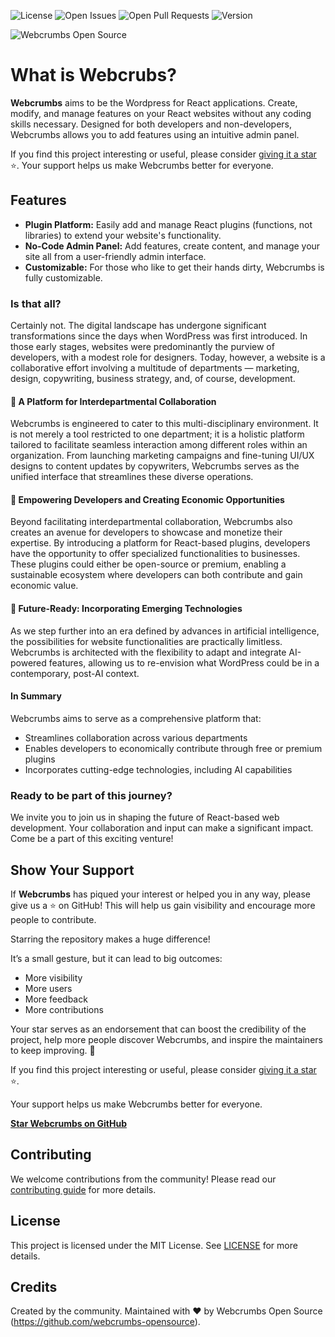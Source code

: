 ![License](https://img.shields.io/badge/license-MIT-blue.svg)
![Open Issues](https://img.shields.io/github/issues/webcrumb/Webcrumbs)
![Open Pull Requests](https://img.shields.io/github/issues-pr/webcrumb/Webcrumbs)
![Version](https://img.shields.io/github/v/release/webcrumb/Webcrumbs?sort=semver)

![Webcrumbs Open Source](https://repository-images.githubusercontent.com/691063238/02edc4ea-5fda-4408-bf55-9e989a0abc81)

# What is Webcrubs?

**Webcrumbs** aims to be the Wordpress for React applications. Create, modify, and manage features on your React websites without any coding skills necessary. Designed for both developers and non-developers, Webcrumbs allows you to add features using an intuitive admin panel.

If you find this project interesting or useful, please consider [giving it a star](https://github.com/webcrumb/Webcrumbs/stargazers) ⭐️. Your support helps us make Webcrumbs better for everyone.

## Features

- **Plugin Platform:** Easily add and manage React plugins (functions, not libraries) to extend your website's functionality.
- **No-Code Admin Panel:** Add features, create content, and manage your site all from a user-friendly admin interface.
- **Customizable:** For those who like to get their hands dirty, Webcrumbs is fully customizable.

### Is that all?
Certainly not. The digital landscape has undergone significant transformations since the days when WordPress was first introduced. In those early stages, websites were predominantly the purview of developers, with a modest role for designers. Today, however, a website is a collaborative effort involving a multitude of departments — marketing, design, copywriting, business strategy, and, of course, development.

#### 🔵 A Platform for Interdepartmental Collaboration
Webcrumbs is engineered to cater to this multi-disciplinary environment. It is not merely a tool restricted to one department; it is a holistic platform tailored to facilitate seamless interaction among different roles within an organization. From launching marketing campaigns and fine-tuning UI/UX designs to content updates by copywriters, Webcrumbs serves as the unified interface that streamlines these diverse operations.

#### 🔵 Empowering Developers and Creating Economic Opportunities
Beyond facilitating interdepartmental collaboration, Webcrumbs also creates an avenue for developers to showcase and monetize their expertise. By introducing a platform for React-based plugins, developers have the opportunity to offer specialized functionalities to businesses. These plugins could either be open-source or premium, enabling a sustainable ecosystem where developers can both contribute and gain economic value.

#### 🔵 Future-Ready: Incorporating Emerging Technologies
As we step further into an era defined by advances in artificial intelligence, the possibilities for website functionalities are practically limitless. Webcrumbs is architected with the flexibility to adapt and integrate AI-powered features, allowing us to re-envision what WordPress could be in a contemporary, post-AI context.

#### In Summary
Webcrumbs aims to serve as a comprehensive platform that:

- Streamlines collaboration across various departments
- Enables developers to economically contribute through free or premium plugins
- Incorporates cutting-edge technologies, including AI capabilities

### Ready to be part of this journey?
We invite you to join us in shaping the future of React-based web development. Your collaboration and input can make a significant impact. Come be a part of this exciting venture!

## Show Your Support

If **Webcrumbs** has piqued your interest or helped you in any way, please give us a ⭐️ on GitHub! This will help us gain visibility and encourage more people to contribute.

Starring the repository makes a huge difference! 

It’s a small gesture, but it can lead to big outcomes:
- More visibility
- More users
- More feedback
- More contributions

Your star serves as an endorsement that can boost the credibility of the project, help more people discover Webcrumbs, and inspire the maintainers to keep improving. 🚀

If you find this project interesting or useful, please consider [giving it a star](https://github.com/webcrumb/Webcrumbs/stargazers) ⭐️. 

Your support helps us make Webcrumbs better for everyone.

**[Star Webcrumbs on GitHub](https://github.com/[Your-GitHub-Username]/Webcrumbs/stargazers)**

## Contributing

We welcome contributions from the community! Please read our [contributing guide](CONTRIBUTING.md) for more details.

## License

This project is licensed under the MIT License. See [LICENSE](LICENSE) for more details.

## Credits

Created by the community.
Maintained with ❤️ by Webcrumbs Open Source (https://github.com/webcrumbs-opensource).
